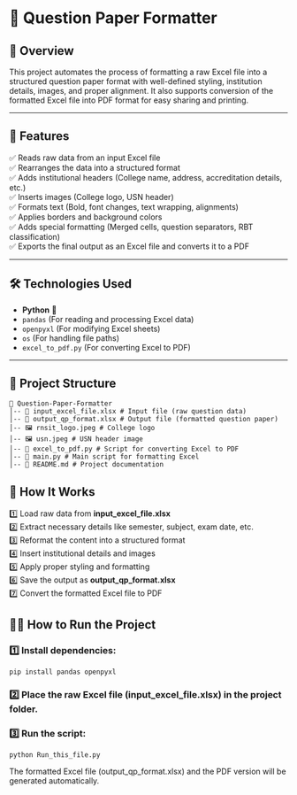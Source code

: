 # 🎯 Question Paper Formatter  

## 📌 Overview  
This project automates the process of formatting a raw Excel file into a structured question paper format with well-defined styling, institution details, images, and proper alignment. It also supports conversion of the formatted Excel file into PDF format for easy sharing and printing.  

---

## 🚀 Features  
✅ Reads raw data from an input Excel file  
✅ Rearranges the data into a structured format  
✅ Adds institutional headers (College name, address, accreditation details, etc.)  
✅ Inserts images (College logo, USN header)  
✅ Formats text (Bold, font changes, text wrapping, alignments)  
✅ Applies borders and background colors  
✅ Adds special formatting (Merged cells, question separators, RBT classification)  
✅ Exports the final output as an Excel file and converts it to a PDF  

---

## 🛠️ Technologies Used  
- **Python** 🐍  
- `pandas` (For reading and processing Excel data)  
- `openpyxl` (For modifying Excel sheets)  
- `os` (For handling file paths)  
- `excel_to_pdf.py` (For converting Excel to PDF)  

---

## 📂 Project Structure  
```
📂 Question-Paper-Formatter
│-- 📄 input_excel_file.xlsx # Input file (raw question data)
│-- 📄 output_qp_format.xlsx # Output file (formatted question paper)
│-- 🖼️ rnsit_logo.jpeg # College logo
│-- 🖼️ usn.jpeg # USN header image
│-- 📄 excel_to_pdf.py # Script for converting Excel to PDF
│-- 📄 main.py # Main script for formatting Excel
│-- 📄 README.md # Project documentation
```

## 📖 How It Works  
1️⃣ Load raw data from **input_excel_file.xlsx**  
2️⃣ Extract necessary details like semester, subject, exam date, etc.  
3️⃣ Reformat the content into a structured format  
4️⃣ Insert institutional details and images  
5️⃣ Apply proper styling and formatting  
6️⃣ Save the output as **output_qp_format.xlsx**  
7️⃣ Convert the formatted Excel file to PDF  

## 🏃‍♂️ How to Run the Project  

### 1️⃣ Install dependencies:  
```
pip install pandas openpyxl
```

### 2️⃣ Place the raw Excel file (input_excel_file.xlsx) in the project folder.

### 3️⃣ Run the script:

```
python Run_this_file.py
```

The formatted Excel file (output_qp_format.xlsx) and the PDF version will be generated automatically.

